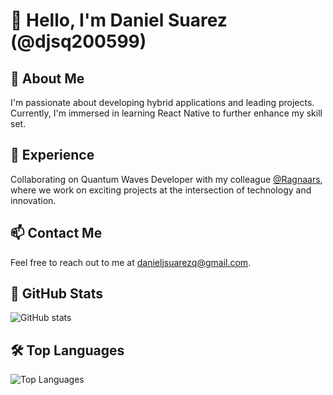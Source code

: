# 👋 Hello, I'm Daniel Suarez (@djsq200599)

## 👀 About Me
I'm passionate about developing hybrid applications and leading projects. Currently, I'm immersed in learning React Native to further enhance my skill set.

## 💼 Experience
Collaborating on Quantum Waves Developer with my colleague [@Ragnaars](https://github.com/Ragnaars), where we work on exciting projects at the intersection of technology and innovation.

## 📫 Contact Me
Feel free to reach out to me at danieljsuarezq@gmail.com.

## 🚀 GitHub Stats

![GitHub stats](https://github-readme-stats.vercel.app/api?username=djsq200599&show_icons=true)

## 🛠️ Top Languages

![Top Languages](https://github-readme-stats.vercel.app/api/top-langs/?username=djsq200599&layout=compact)

